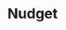 ---
logohandle: nudgetapp
sort: nudgetapp
title: Nudget
twitter: https://x.com/BudgetInNudget
website: https://nudgetapp.com/
---